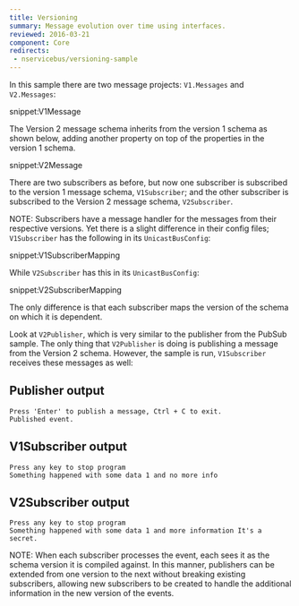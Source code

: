 ```yaml
---
title: Versioning
summary: Message evolution over time using interfaces.
reviewed: 2016-03-21
component: Core
redirects:
 - nservicebus/versioning-sample
---
```


In this sample there are two message projects: `V1.Messages` and `V2.Messages`:

snippet:V1Message

The Version 2 message schema inherits from the version 1 schema as shown below, adding another property on top of the properties in the version 1 schema.

snippet:V2Message

There are two subscribers as before, but now one subscriber is subscribed to the version 1 message schema, `V1Subscriber`; and the other subscriber is subscribed to the Version 2 message schema, `V2Subscriber`.

NOTE: Subscribers have a message handler for the messages from their respective versions. Yet there is a slight difference in their config files; `V1Subscriber` has the following in its `UnicastBusConfig`:

snippet:V1SubscriberMapping

While `V2Subscriber` has this in its `UnicastBusConfig`:

snippet:V2SubscriberMapping

The only difference is that each subscriber maps the version of the schema on which it is dependent.

Look at `V2Publisher`, which is very similar to the publisher from the PubSub sample. The only thing that `V2Publisher` is doing is publishing a message from the Version 2 schema. However, the sample is run, `V1Subscriber` receives these messages as well:


## Publisher output

```no-highlight
Press 'Enter' to publish a message, Ctrl + C to exit.
Published event.
```


## V1Subscriber output

```no-highlight
Press any key to stop program
Something happened with some data 1 and no more info
```


## V2Subscriber output

```no-highlight
Press any key to stop program
Something happened with some data 1 and more information It's a secret.
```

NOTE: When each subscriber processes the event, each sees it as the schema version it is compiled against. In this manner, publishers can be extended from one version to the next without breaking existing subscribers, allowing new subscribers to be created to handle the additional information in the new version of the events.